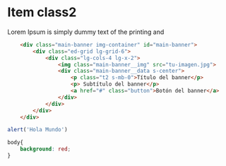 # Item class2

Lorem Ipsum is simply dummy text of the printing and 

```html
    <div class="main-banner img-container" id="main-banner">
        <div class="ed-grid lg-grid-6">
            <div class="lg-cols-4 lg-x-2">
                <img class="main-banner__img" src="tu-imagen.jpg">
                <div class="main-banner__data s-center">
                    <p class="t2 s-mb-0">Título del banner</p>
                    <p> Subtítulo del banner</p>
                    <a href="#" class="button">Botón del banner</a>
                </div>
            </div>
        </div>
    </div>
```

```javascript
alert('Hola Mundo')

```

```css
body{
	background: red;
}
```
